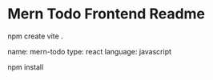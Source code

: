 # Mern Todo Frontend Readme

npm create vite .

name: mern-todo
type: react
language: javascript

npm install
